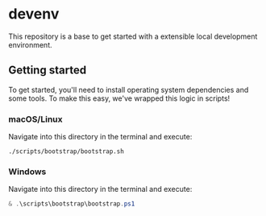 # devenv

This repository is a base to get started with a extensible local development environment.

## Getting started

To get started, you'll need to install operating system dependencies and some tools. To make this easy, we've wrapped this logic in scripts!

### macOS/Linux

Navigate into this directory in the terminal and execute:

```shell
./scripts/bootstrap/bootstrap.sh
```

### Windows

Navigate into this directory in the terminal and execute:

```powershell
& .\scripts\bootstrap\bootstrap.ps1
```
